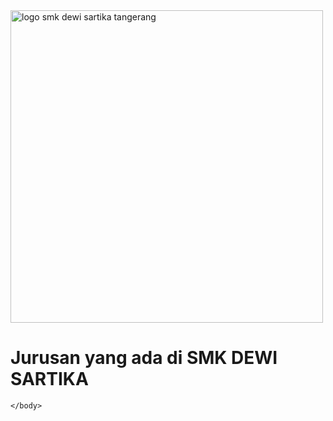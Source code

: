 <!DOCTYPE html>
<html>
    <body>
       <img src="https://photos.app.goo.gl/zL8ZD17HT6Bc45Tb7"alt="logo smk dewi sartika tangerang" width="500">
       <p>
          <h1>
            Jurusan yang ada di SMK DEWI SARTIKA 
          </h1>
       </p>
       
    </body>
</html>
